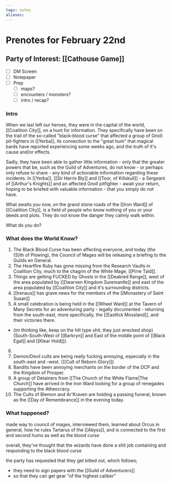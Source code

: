 ```yaml
---
tags: notes
aliases:
---
```


# Prenotes for February 22nd
## Party of Interest: [[Cathouse Game]]
- [ ] DM Screen
- [ ] Notepaper
- [ ] Prep
	- [ ] maps?
	- [ ] encounters / monsters?
	- [ ] intro / recap?

### Intro

When we last left our heroes, they were in the capital of the world, [[Coalition City]], on a hunt for information. They specifically have been on the trail of the so-called "black-blood curse" that affected a group of Gnoll pit-fighters in [[Yerba]], its connection to the "great hum" that magical bards have reported experiencing some weeks ago, and the truth of it's cause and/or effects.

Sadly, they have been able to gather little information - only that the greater powers that be, such as the Guild of Adventures, do not know - or perhaps only refuse to share - any kind of actionable information regarding these incidents. In [[Yerba]], [[Sir Harris Bly]] and [[Toor, of Killskull]] - a Sergeant of [[Arthur's Knights]] and an affected Gnoll pitfighter - await your return, hoping to be briefed with valuable information - that you simply do not have.

What awaits you now, on the grand stone roads of the [[Iron Ward]] of [[Coalition City]], is a field of people who know nothing of you or your deeds and plots. They do not know the danger they calmly walk within. 

What do you do?

### What does the World Know?

1. The Black Blood Curse has been affecting everyone, and today (the {5}th of Plowing), the Council of Mages will be releasing a briefing to the Guilds en General.
2. The Heartfire Ruby has gone missing from the Research Vaults in Coalition City, much to the chagrin of the White Mage, [[Pirre Tald]].
3. Things are getting FUCKED by Ghosts in the [[Deakred Range]], west of the area populated by [[Dwarven Kingdom Suremantle]] and east of the area populated by [[Coalition City]] and it's surrounding districts.
4. [[Irenaus]] has grave news for the members of the [[Monastery of Saint Susan]]
5. A small celebration is being held in the [[Wheel Ward]] at the Tavern of Many Secrets for an adventuring party - legally documented - returning from the south-east, more specifically, the [[Eastlick Mossland]], and their victories there. 
- (im thinking like, keep on the hill type shit, they just wrecked shop) (South-South-West of [[Barkryn]] and East of the middle point of [[Black Egal]] and [[Klear Hold]]).
6. 
7. Demon/Devil cults are being really fucking annoying, especially in the south-east and -west. ([[Cult of Reborn Glory]])
8. Bandits have been annoying merchants on the border of the DCP and the Kingdom of Prosper.
9. A group of Detainers from [[The Church of the White Flame|The Church]] have arrived in the Iron Ward looking for a group of renegades supporting the Atheocracy.
10. The Cults of Blemon and Ar'Kraven are holding a passing funeral, known as the [[Day of Remembrance]] in the evening today.

### What happened?

made way to council of mages, interviewed them, learned about Orcus in general, how he rules Tartarus of the [[Abyss]], and is connected to the first and second hums as well as the blood curse

overall, they've thought that the wizards have done a shit job containing and responding to the black blood curse

the party has requested that they get kitted out, which follows;
- they need to sign papers with the [[Guild of Adventurers]]
- so that they can get gear "of the highest caliber"